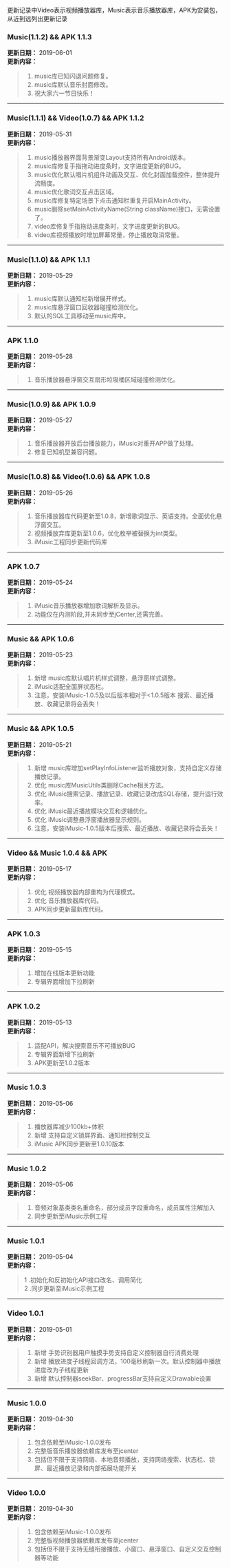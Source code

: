 更新记录中Video表示视频播放器库，Music表示音乐播放器库，APK为安装包，从近到远列出更新记录
###  Music(1.1.2) && APK 1.1.3
**更新日期：** 2019-06-01<br/>
**更新内容：**<br/>
>1. music库已知闪退问题修复。<br/>
>2. music库默认音乐封面修改。<br/>
>3. 祝大家六一节日快乐！<br/>
___
###  Music(1.1.1) && Video(1.0.7) && APK 1.1.2
**更新日期：** 2019-05-31<br/>
**更新内容：**<br/>
>1. music播放器界面背景渐变Layout支持所有Android版本。<br/>
>2. music库修复手指拖动进度条时，文字进度更新的BUG。<br/>
>3. music优化默认唱片机组件动画及交互、优化封面加载控件，整体提升流畅度。<br/>
>4. music优化歌词交互点击区域。<br/>
>5. music库修复特定场景下点击通知栏重复开启MainActivity。<br/>
>6. music删除setMainActivityName(String className)接口，无需设置了。<br/>
>7. video库修复手指拖动进度条时，文字进度更新的BUG。<br/>
>8. video库视频播放时增加屏幕常量，停止播放取消常量。<br/>
___
###  Music(1.1.0) && APK 1.1.1
**更新日期：** 2019-05-29<br/>
**更新内容：**<br/>
>1. music库默认通知栏新增展开样式。<br/>
>2. music库悬浮窗口回收器碰撞检测优化。<br/>
>3. 默认的SQL工具移动至music库中。<br/>
___
### APK 1.1.0
**更新日期：** 2019-05-28<br/>
**更新内容：**<br/>
>1. 音乐播放器悬浮窗交互扇形垃圾桶区域碰撞检测优化。<br/>
___
### Music(1.0.9) && APK 1.0.9
**更新日期：** 2019-05-27<br/>
**更新内容：**<br/>
>1. 音乐播放器开放后台播放能力，iMusic对重开APP做了处理。<br/>
>2. 修复已知机型兼容问题。<br/>
___
### Music(1.0.8) && Video(1.0.6) && APK 1.0.8
**更新日期：** 2019-05-26<br/>
**更新内容：**<br/>
>1. 音乐播放器库代码更新至1.0.8，新增歌词显示、英语支持。全面优化悬浮窗交互。<br/>
>2. 视频播放弃库更新至1.0.6，优化枚举被替换为int类型。<br/>
>3. iMusic工程同步更新代码库<br/>
___
### APK 1.0.7
**更新日期：** 2019-05-24<br/>
**更新内容：**<br/>
>1. iMusic音乐播放器增加歌词解析及显示。<br/>
>2. 功能仅在内测阶段,并未同步至jCenter,还需完善。<br/>
___
### Music && APK 1.0.6
**更新日期：** 2019-05-23<br/>
**更新内容：**<br/>
>1. 新增 music库默认唱片机样式调整，悬浮窗样式调整。<br/>
>2. iMusic适配全面屏状态栏。<br/>
>3. 注意，安装iMusic-1.0.5及以后版本相对于<1.0.5版本 搜索、最近播放、收藏记录将会丢失！<br/>
___
### Music && APK 1.0.5
**更新日期：** 2019-05-21<br/>
**更新内容：**<br/>
>1. 新增 music库增加setPlayInfoListener监听播放对象，支持自定义存储播放记录。<br/>
>2. 优化 music库MusicUtils类删除Cache相关方法。<br/>
>3. 优化 iMusic搜索记录、播放记录、收藏记录改成SQL存储，提升运行效率。<br/>
>4. 优化 iMusic最近播放模块交互和逻辑优化。<br/>
>5. 优化 iMusic调整悬浮窗播放器显示规则。<br/>
>6. 注意，安装iMusic-1.0.5版本后搜索、最近播放、收藏记录将会丢失！<br/>
___
### Video && Music 1.0.4 && APK
**更新日期：** 2019-05-17<br/>
**更新内容：**<br/>
>1. 优化 视频播放器内部重构为代理模式。<br/>
>2. 优化 音乐播放器库代码。<br/>
>3. APK同步更新最新库代码。<br/>
___
### APK 1.0.3
**更新日期：** 2019-05-15<br/>
**更新内容：**<br/>
>1. 增加在线版本更新功能<br/>
>2. 专辑界面增加下拉刷新<br/>
___
### APK 1.0.2
**更新日期：** 2019-05-13<br/>
**更新内容：**<br/>
>1. 适配API，解决搜索音乐不可播放BUG<br/>
>2. 专辑界面新增下拉刷新<br/>
>3. APK更新至1.0.2版本<br/>
___
### Music 1.0.3
**更新日期：** 2019-05-06<br/>
**更新内容：**<br/>
>1. 播放器库减少100kb+体积<br/>
>2. 新增 支持自定义锁屏界面、通知栏控制交互<br/>
>3. iMusic APK同步更新至1.0.10版本<br/>
___
### Music 1.0.2
**更新日期：** 2019-05-06<br/>
**更新内容：**<br/>
>1. 音频对象基类类名重命名，部分成员字段重命名，成员属性注解加入<br/>
>2. 同步更新至iMusic示例工程<br/>
___
### Music 1.0.1
**更新日期：** 2019-05-04<br/>
**更新内容：**<br/>
>1 .初始化和反初始化API接口改名、调用简化<br/>
>2 .同步更新至iMusic示例工程<br/>
___
### Video 1.0.1
**更新日期：** 2019-05-01<br/>
**更新内容：**<br/>
>1. 新增 手势识别器用户触摸手势支持自定义控制器自行消费处理<br/>
>2. 新增 播放进度子线程回调方法，100毫秒刷新一次。默认控制器中播放进度改为子线程更新<br/>
>3. 新增 默认控制器seekBar、progressBar支持自定义Drawable设置<br/>
___
### Music 1.0.0
**更新日期：** 2019-04-30<br/>
**更新内容：**<br/>
>1. 包含依赖至iMusic-1.0.0发布<br/>
>2. 完整版音乐播放器依赖库发布至jcenter<br/>
>3. 包括但不限于支持网络、本地音频播放，支持网络搜索、状态栏、锁屏、最近播放记录和内部拓展功能开关<br/>
___
### Video 1.0.0
**更新日期：** 2019-04-30<br/>
**更新内容：**<br/>
>1. 包含依赖至iMusic-1.0.0发布<br/>
>2. 完整版视频播放器依赖库发布至jcenter<br/>
>3. 包括但不限于支持无缝衔接播放、小窗口、悬浮窗口、自定义交互控制器等功能<br/>